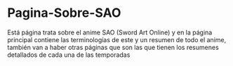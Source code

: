 # Pagina-Sobre-SAO
Está página trata sobre el anime SAO (Sword Art Online) y en la página principal contiene las terminologías de este y un resumen de todo el anime, 
también van a haber otras páginas que son las que tienen los resumenes detallados de cada una de las temporadas

